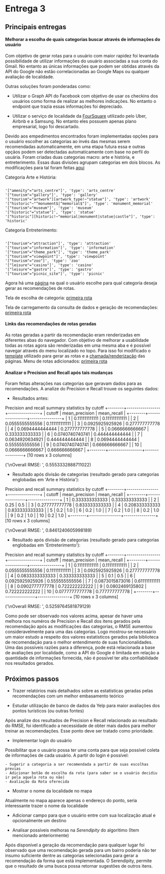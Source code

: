 # Entrega 3

## Principais entregas

#### Melhorar a escolha de quais categorias buscar através de informações do usuário

Com objetivo de gerar rotas para o usuário com maior rapidez foi levantada possibilidade de utilizar informações do usuário associadas
a sua conta do Gmail. No entanto as únicas informações que podem ser obtidas através da API do Google não estão correlacionadas ao
Google Maps ou qualquer avaliação de localidade.

Outras soluções foram ponderadas como:

- Utilizar o Graph API do Facebook com objetivo de usar os checkins dos usuários como forma de realizar as melhores indicações.
No entanto o endpoint que trazia essas informações foi depreciado.

- Utilizar o serviço de localidade da [FourSquare](https://enterprise.foursquare.com/products/places) utilizado pelo Uber, Airbnb e a Samsung.
No entanto eles possuem apenas plano empresarial, logo foi descartado.

Devido aos empedimentos encontrados foram implementadas opções para o usuário escolher as categorias ao invés das mesmas serem recomendadas automaticamente,
em uma etapa futura essa e outras opçãos podem ser detectadas automaticamente com base no perfil do usuária.
Foram criadas duas categorias macro: arte e história, e entreterimento. Essas duas divisões agrupam categorias em dois blocos.
As modificações para tal foram feitas [aqui](poi/OverlayData.py)

Categoria Arte e História:

```

'["amenity"="arts_centre"]', 'type': 'arts_centre'
'["tourism"="gallery"]', 'type': 'gallery'
'["tourism"="artwork"][artwork_type!~"statue"]', 'type': 'artwork'
'["historic"~"^monument$|^memorial$"]', 'type': 'monument_memorial'
'["tourism"="museum"]', 'type': 'museum'
'["historic"="statue"]', 'type': 'statue'
'["historic"][historic!~"memorial|monument|statue|castle"]', 'type': 'historic'

```

Categoria Entreterimento:

```

'["tourism"="attraction"]', 'type': 'attraction'
'["tourism"="information"]', 'type': 'information'
'["tourism"="theme_park"]', 'type': 'theme_park'
'["tourism"="viewpoint"]', 'type': 'viewpoint'
'["tourism"="zoo"]', 'type': 'zoo'
'["leisure"="casino"]', 'type': 'casino'
'["leisure"="gastro"]', 'type': 'gastro'
'["tourism"="picnic_site"]', 'type': 'picnic'

```

Agora há uma [página](templates/chooseCategory.html) na qual o usuário escolhe para qual categoria deseja gerar as recomendações de rotas.

Tela de escolha de categoria:
[primeira rota](imgs/cat-tela.png)

Tela de carregamento da consulta de dados e geração de recomendações:
[primeira rota](imgs/wait-tela.png)

#### Links das recomendações de rotas geradas

As rotas geradas a partir da recomendação eram renderizadas em diferentes abas do navegador. Com objetivo de melhorar a
usabilidade todas as rotas agora são renderizadas em uma mesma aba e é possível navegar através do menu localizado no topo.
Para isso foi modificado o [template](routes/route_sample.html) utilizado para gerar as rotas e a [chamada/renderização](route/Route.py) das páginas.
Menu de rotas adicionados:
[primeira rota](imgs/menu-rotas.png)

#### Analizar o Precision and Recall após tais mudanças

Foram feitas alterações nas categorias que geravam dados para as recomendações. A analize do Precision e Recall trouxe
os seguintes dados:

- Resultados antes:

Precision and recall summary statistics by cutoff
+--------+-----------------+----------------+
| cutoff |  mean_precision |  mean_recall   |
+--------+-----------------+----------------+
|   1    |  0.111111111111 | 0.111111111111 |
|   2    | 0.0555555555556 | 0.111111111111 |
|   3    | 0.0925925925926 | 0.277777777778 |
|   4    | 0.0694444444444 | 0.277777777778 |
|   5    | 0.0666666666667 | 0.333333333333 |
|   6    | 0.0740740740741 | 0.444444444444 |
|   7    | 0.0634920634921 | 0.444444444444 |
|   8    | 0.0694444444444 | 0.555555555556 |
|   9    | 0.0740740740741 | 0.666666666667 |
|   10   | 0.0666666666667 | 0.666666666667 |
+--------+-----------------+----------------+
[10 rows x 3 columns]

('\nOverall RMSE: ', 0.5553332888711022)

- Resultado após divisão de categorias (resultado gerado para categorias englobadas em 'Arte e História'):

Precision and recall summary statistics by cutoff
+--------+----------------+----------------+
| cutoff | mean_precision |  mean_recall   |
+--------+----------------+----------------+
|   1    | 0.333333333333 | 0.333333333333 |
|   2    |      0.25      |      0.5       |
|   3    | 0.277777777778 | 0.833333333333 |
|   4    | 0.208333333333 | 0.833333333333 |
|   5    |      0.2       |      1.0       |
|   6    |      0.2       |      1.0       |
|   7    |      0.2       |      1.0       |
|   8    |      0.2       |      1.0       |
|   9    |      0.2       |      1.0       |
|   10   |      0.2       |      1.0       |
+--------+----------------+----------------+
[10 rows x 3 columns]

('\nOverall RMSE: ', 0.8461240605998189)


- Resultado após divisão de categorias (resultado gerado para categorias englobadas em 'Entreterimento'):

Precision and recall summary statistics by cutoff
+--------+-----------------+----------------+
| cutoff |  mean_precision |  mean_recall   |
+--------+-----------------+----------------+
|   1    |  0.111111111111 | 0.111111111111 |
|   2    | 0.0555555555556 | 0.111111111111 |
|   3    | 0.0925925925926 | 0.277777777778 |
|   4    | 0.0833333333333 | 0.333333333333 |
|   5    |       0.1       |      0.5       |
|   6    | 0.0925925925926 | 0.555555555556 |
|   7    | 0.0873015873016 | 0.611111111111 |
|   8    | 0.0902777777778 | 0.722222222222 |
|   9    | 0.0802469135802 | 0.722222222222 |
|   10   | 0.0777777777778 | 0.777777777778 |
+--------+-----------------+----------------+
[10 rows x 3 columns]

('\nOverall RMSE: ', 0.5259764581879129)


Como pode ser observado nos valores acima, apesar de haver uma melhora nos numéros de Precision e Recall dos itens gerados pela
recomendação após as modificações das categorias, o RMSE aumentou consideravelmente para uma das categorias.
Logo mostrou-se necessário um maior estudo a respeito dos valores estatísticos gerados pela biblioteca de recomendação para o melhor entendimento
de suas funcionalidades. 
Uma das possíveis razões para a diferença, pode está relacionada a base de avaliações por localidade, como a API do Google é limitada em relação a quantidade de informações fornecida, não é possível ter alta confiabilidade nos resultados gerados.

## Próximos passos

- Trazer relatórios mais detalhados sobre as estatísticas geradas pelas recomendações com um melhor embasamento teórico

- Estudar utilização de banco de dados da Yelp para maior avaliações dos pontos turísticos (ou outras fontes)

Após analize dos resultados de Precision e Recall relacionado ao resultado do RMSE, foi identificado a necessidade de obter
mais dados para melhor treinar as recomendações. Esse ponto deve ser tratado como prioridade.

- Implementar login do usuário

Possibilitar que o usuário possa ter uma conta para que seja possível coleta de informações de cada usuário.
A partir do login é possível:

    - Sugerir a categoria a ser recomendada a partir de suas escolhas previas
    - Adicionar botão de escolha da rota (para saber se o usuário decidiu ir pela aquela rota ou não)
    - Avaliação da Rota oferecida

- Mostrar o nome da localidade no mapa

Atualmente no mapa aparece apenas o endereço do ponto, seria interessante trazer o nome da localidade

- Adicionar campo para que o usuário entre com sua localização atual e opcionalmente um destino

- Analisar possíveis melhoras na _Serendipity_ do algoritimo (Item mencionado anteriormente)

Após disponível a geração da recomendação para qualquer lugar foi observado que uma recomendação gerada para um bairro poderia não ter insumo suficiente dentre as categorias selecionadas para gerar a recomendação da forma que está implementada.
O Serendipity, permite que o resultado de uma busca possa retornar sugestões de outros itens.
